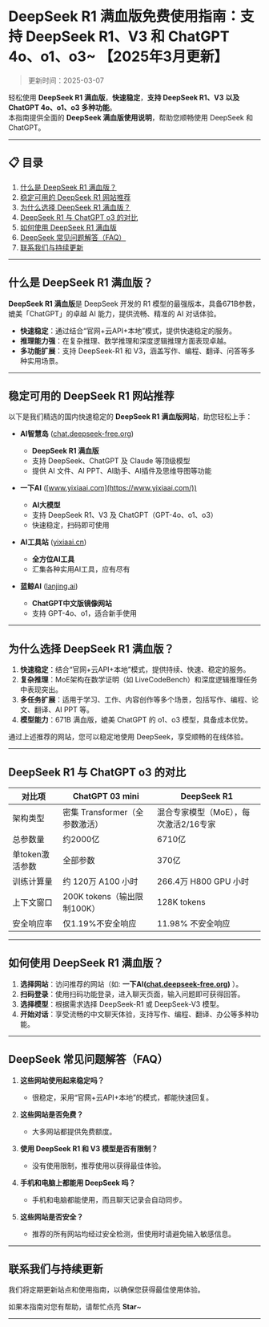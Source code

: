 # DeepSeek R1 满血版免费使用指南：支持 DeepSeek R1、V3 和 ChatGPT 4o、o1、o3~ 【2025年3月更新】

> 更新时间：2025-03-07        

轻松使用 **DeepSeek R1 满血版**，**快速稳定**，**支持 DeepSeek R1、V3 以及 ChatGPT 4o、o1、o3 多种功能**。   
本指南提供全面的 **DeepSeek 满血版使用说明**，帮助您顺畅使用 DeepSeek 和 ChatGPT。

---

## 📋 目录

1. [什么是 DeepSeek R1 满血版？](#什么是-deepseek-r1-满血版)
2. [稳定可用的 DeepSeek R1 网站推荐](#稳定可用的-deepseek-r1-网站推荐)
3. [为什么选择 DeepSeek R1 满血版？](#为什么选择-deepseek-r1-满血版)
4. [DeepSeek R1 与 ChatGPT o3 的对比](#deepseek-r1-与-chatgpt-o3-的对比)
5. [如何使用 DeepSeek R1 满血版](#如何使用-deepseek-r1-满血版)
6. [DeepSeek 常见问题解答（FAQ）](#deepseek-常见问题解答faq)
7. [联系我们与持续更新](#联系我们与持续更新)

---

## 什么是 DeepSeek R1 满血版？

**DeepSeek R1 满血版**是 DeepSeek 开发的 R1 模型的最强版本，具备671B参数，媲美「ChatGPT」的卓越 AI 能力，提供流畅、精准的 AI 对话体验。

- **快速稳定**：通过结合“官网+云API+本地”模式，提供快速稳定的服务。
- **推理能力强**：在复杂推理、数学推理和深度逻辑推理方面表现卓越。
- **多功能扩展**：支持 DeepSeek-R1 和 V3，涵盖写作、编程、翻译、问答等多种实用场景。

---

## 稳定可用的 DeepSeek R1 网站推荐

以下是我们精选的国内快速稳定的 **DeepSeek R1 满血版网站**，助您轻松上手：


- **AI智慧岛** ([chat.deepseek-free.org](https://chat.yixiaai.com/))  
  - **DeepSeek R1 满血版**  
  - 支持 DeepSeek、ChatGPT 及 Claude 等顶级模型  
  - 提供 AI 文件、AI PPT、AI助手、AI插件及思维导图等功能

- **一下AI** ([www.yixiaai.com](https://www.yixiaai.com/))  
  - **AI大模型**  
  - 支持 DeepSeek R1、V3 及 ChatGPT（GPT-4o、o1、o3）  
  - 快速稳定，扫码即可使用

- **AI工具站** ([yixiaai.cn](https://yixiaai.cn))  
  - **全方位AI工具**  
  - 汇集各种实用AI工具，应有尽有

- **蓝鲸AI** ([lanjing.ai](https://lanjing.ai/))  
  - **ChatGPT中文版镜像网站**  
  - 支持 GPT-4o、o1，适合新手使用
  
---

## 为什么选择 DeepSeek R1 满血版？

1. **快速稳定**：结合“官网+云API+本地”模式，提供持续、快速、稳定的服务。
2. **复杂推理**：MoE架构在数学证明（如 LiveCodeBench）和深度逻辑推理任务中表现突出。
3. **多任务扩展**：适用于学习、工作、内容创作等多个场景，包括写作、编程、论文、翻译、AI PPT 等。
4. **模型能力**：671B 满血版，媲美 ChatGPT 的 o1、o3 模型，具备成本优势。

通过上述推荐的网站，您可以稳定地使用 DeepSeek，享受顺畅的在线体验。

---

## DeepSeek R1 与 ChatGPT o3 的对比

| 对比项              | ChatGPT 03 mini                 | DeepSeek R1           |
|---------------------|---------------------------------|------------------------------------|
| 架构类型            | 密集 Transformer（全参数激活） | 混合专家模型（MoE），每次激活2/16专家 |
| 总参数量            | 约2000亿                        | 6710亿                            |
| 单token激活参数     | 全部参数                        | 370亿                             |
| 训练计算量          | 约 120万 A100 小时              | 266.4万 H800 GPU 小时             |
| 上下文窗口          | 200K tokens（输出限制100K）     | 128K tokens                       |
| 安全响应率          | 仅1.19%不安全响应               | 11.98% 不安全响应                 |

---

## 如何使用 DeepSeek R1 满血版？

1. **选择网站**：访问推荐的网站（如: **一下AI([chat.deepseek-free.org](https://chat.yixiaai.com))** ）。
2. **扫码登录**：使用扫码功能登录，进入聊天页面，输入问题即可获得回答。
3. **选择模型**：根据需求选择 DeepSeek-R1 或 DeepSeek-V3 模型。
4. **开始对话**：享受流畅的中文聊天体验，支持写作、编程、翻译、办公等多种功能。

---

## DeepSeek 常见问题解答（FAQ）

1. **这些网站使用起来稳定吗？**
   - 很稳定，采用“官网+云API+本地”的模式，都能快速回复。

2. **这些网站是否免费？**
   - 大多网站都提供免费额度。

3. **使用 DeepSeek R1 和 V3 模型是否有限制？**
   - 没有使用限制，推荐使用以获得最佳体验。

4. **手机和电脑上都能用 DeepSeek 吗？**
   - 手机和电脑都能使用，而且聊天记录会自动同步。

5. **这些网站是否安全？**
   - 推荐的所有网站均经过安全检测，但使用时请避免输入敏感信息。

---

## 联系我们与持续更新

我们将定期更新站点和使用指南，以确保您获得最佳使用体验。

如果本指南对您有帮助，请帮忙点亮 **Star**~

---
